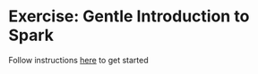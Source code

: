 # Exercise: Gentle Introduction to Spark
Follow instructions [here](https://github.com/data-derp/small-exercises/tree/master/gentle-introduction-to-spark) to get started